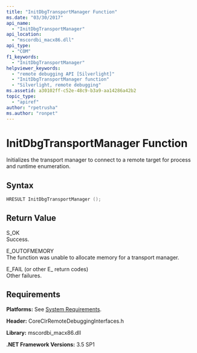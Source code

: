 ```yaml
---
title: "InitDbgTransportManager Function"
ms.date: "03/30/2017"
api_name: 
  - "InitDbgTransportManager"
api_location: 
  - "mscordbi_macx86.dll"
api_type: 
  - "COM"
f1_keywords: 
  - "InitDbgTransportManager"
helpviewer_keywords: 
  - "remote debugging API [Silverlight]"
  - "InitDbgTransportManager function"
  - "Silverlight, remote debugging"
ms.assetid: a30102ff-c52e-48c9-b3a9-aa14286a42b2
topic_type: 
  - "apiref"
author: "rpetrusha"
ms.author: "ronpet"
---
```

# InitDbgTransportManager Function
Initializes the transport manager to connect to a remote target for process and runtime enumeration.  
  
## Syntax  
  
```cpp  
HRESULT InitDbgTransportManager ();  
```  
  
## Return Value  
 S_OK  
 Success.  
  
 E_OUTOFMEMORY  
 The function was unable to allocate memory for a transport manager.  
  
 E_FAIL (or other E_ return codes)  
 Other failures.  
  
## Requirements  
 **Platforms:** See [System Requirements](../../../../docs/framework/get-started/system-requirements.md).  
  
 **Header:** CoreClrRemoteDebuggingInterfaces.h  
  
 **Library:** mscordbi_macx86.dll  
  
 **.NET Framework Versions:** 3.5 SP1
